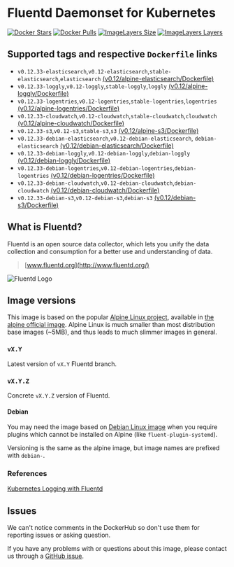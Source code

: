 Fluentd Daemonset for Kubernetes
====================

[![Docker Stars](https://img.shields.io/docker/stars/fluent/fluentd-kubernetes-daemonset.svg)](https://hub.docker.com/r/fluent/fluentd-kubernetes-daemonset)
[![Docker Pulls](https://img.shields.io/docker/pulls/fluent/fluentd-kubernetes-daemonset.svg)](https://hub.docker.com/r/fluent/fluentd-kubernetes-daemonset)
[![ImageLayers Size](https://img.shields.io/imagelayers/image-size/fluent/fluentd-kubernetes-daemonset/latest.svg)](https://hub.docker.com/r/fluent/fluentd-kubernetes-daemonset)
[![ImageLayers Layers](https://img.shields.io/imagelayers/layers/fluent/fluentd-kubernetes-daemonset/latest.svg)](https://hub.docker.com/r/fluent/fluentd-kubernetes-daemonset)




## Supported tags and respective `Dockerfile` links

- `v0.12.33-elasticsearch`,`v0.12-elasticsearch`,`stable-elasticsearch`,`elasticsearch`
  [(v0.12/alpine-elasticsearch/Dockerfile)][alpine-elasticsearch-dockerfile]
- `v0.12.33-loggly`,`v0.12-loggly`,`stable-loggly`,`loggly`
  [(v0.12/alpine-loggly/Dockerfile)][alpine-loggly-dockerfile]
- `v0.12.33-logentries`,`v0.12-logentries`,`stable-logentries`,`logentries`
  [(v0.12/alpine-logentries/Dockerfile)][alpine-logentries-dockerfile]
- `v0.12.33-cloudwatch`,`v0.12-cloudwatch`,`stable-cloudwatch`,`cloudwatch`
  [(v0.12/alpine-cloudwatch/Dockerfile)][alpine-cloudwatch-dockerfile]
- `v0.12.33-s3`,`v0.12-s3`,`stable-s3`,`s3`
  [(v0.12/alpine-s3/Dockerfile)][alpine-s3-dockerfile]
- `v0.12.33-debian-elasticsearch`,`v0.12-debian-elasticsearch`, `debian-elasticsearch`
  [(v0.12/debian-elasticsearch/Dockerfile)][debian-elasticsearch-dockerfile]
- `v0.12.33-debian-loggly`,`v0.12-debian-loggly`,`debian-loggly`
  [(v0.12/debian-loggly/Dockerfile)][debian-loggly-dockerfile]
- `v0.12.33-debian-logentries`,`v0.12-debian-logentries`,`debian-logentries`
  [(v0.12/debian-logentries/Dockerfile)][debian-logentries-dockerfile]
- `v0.12.33-debian-cloudwatch`,`v0.12-debian-cloudwatch`,`debian-cloudwatch`
  [(v0.12/debian-cloudwatch/Dockerfile)][debian-cloudwatch-dockerfile]
- `v0.12.33-debian-s3`,`v0.12-debian-s3`,`debian-s3`
  [(v0.12/debian-s3/Dockerfile)][debian-s3-dockerfile]



## What is Fluentd?

Fluentd is an open source data collector, which lets you unify the data
collection and consumption for a better use and understanding of data.

> [www.fluentd.org](http://www.fluentd.org/)

![Fluentd Logo](http://www.fluentd.org/assets/img/miscellany/fluentd-logo.png)


## Image versions

This image is based on the popular [Alpine Linux project][alpine-home], available in
[the alpine official image][alpine-dockerhub].
Alpine Linux is much smaller than most distribution base images (~5MB), and
thus leads to much slimmer images in general.

### `vX.Y`

Latest version of `vX.Y` Fluentd branch.


### `vX.Y.Z`

Concrete `vX.Y.Z` version of Fluentd.


#### Debian

You may need the image based on [Debian Linux image][debian-dockerhub] when you require
plugins which cannot be installed on Alpine (like `fluent-plugin-systemd`).

Versioning is the same as the alpine image, but image names are prefixed with `debian-`.

### References

[Kubernetes Logging with Fluentd][fluentd-article]

## Issues

We can't notice comments in the DockerHub so don't use them for reporting
issues or asking question.

If you have any problems with or questions about this image, please contact us
through a [GitHub issue](https://github.com/fluent/fluentd-kubernetes-daemonset/issues).


[alpine-home]: http://alpinelinux.org
[alpine-dockerhub]: https://hub.docker.com/_/alpine
[debian-dockerhub]: https://hub.docker.com/_/debian
[fluentd-article]: http://docs.fluentd.org/v0.12/articles/kubernetes-fluentd

[alpine-elasticsearch-dockerfile]: https://github.com/fluent/fluentd-kubernetes-daemonset/blob/master/docker-image/v0.12/alpine-elasticsearch/Dockerfile
[alpine-loggly-dockerfile]: https://github.com/fluent/fluentd-kubernetes-daemonset/blob/master/docker-image/v0.12/alpine-loggly/Dockerfile
[alpine-logentries-dockerfile]: https://github.com/fluent/fluentd-kubernetes-daemonset/blob/master/docker-image/v0.12/alpine-logentries/Dockerfile
[alpine-cloudwatch-dockerfile]: https://github.com/fluent/fluentd-kubernetes-daemonset/blob/master/docker-image/v0.12/alpine-cloudwatch/Dockerfile
[alpine-s3-dockerfile]: https://github.com/fluent/fluentd-kubernetes-daemonset/blob/master/docker-image/v0.12/alpine-s3/Dockerfile

[debian-elasticsearch-dockerfile]: https://github.com/fluent/fluentd-kubernetes-daemonset/blob/master/docker-image/v0.12/debian-elasticsearch/Dockerfile
[debian-loggly-dockerfile]: https://github.com/fluent/fluentd-kubernetes-daemonset/blob/master/docker-image/v0.12/debian-loggly/Dockerfile
[debian-logentries-dockerfile]: https://github.com/fluent/fluentd-kubernetes-daemonset/blob/master/docker-image/v0.12/debian-logentries/Dockerfile
[debian-cloudwatch-dockerfile]: https://github.com/fluent/fluentd-kubernetes-daemonset/blob/master/docker-image/v0.12/debian-cloudwatch/Dockerfile
[debian-s3-dockerfile]: https://github.com/fluent/fluentd-kubernetes-daemonset/blob/master/docker-image/v0.12/debian-s3/Dockerfile
